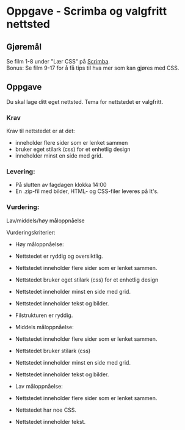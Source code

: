 # Oppgave - Scrimba og valgfritt nettsted

## Gjøremål
Se film 1-8 under "Lær CSS" på [Scrimba](https://scrimba.com/g/gkursiwebprogrammering).  
Bonus: Se film 9-17 for å få tips til hva mer som kan gjøres med CSS.

## Oppgave
Du skal lage ditt eget nettsted. Tema for nettstedet er valgfritt.

### Krav
Krav til nettstedet er at det:
- inneholder flere sider som er lenket sammen
- bruker eget stilark (css) for et enhetlig design
- inneholder minst en side med grid.

### Levering:
- På slutten av fagdagen klokka 14:00
- En .zip-fil med bilder, HTML- og CSS-filer leveres på It's.

### Vurdering:
Lav/middels/høy måloppnåelse

Vurderingskriterier:
 - Høy måloppnåelse:
  - Nettstedet er ryddig og oversiktlig.
  - Nettstedet inneholder flere sider som er lenket sammen.
  - Nettstedet bruker eget stilark (css) for et enhetlig design
  - Nettstedet inneholder minst en side med grid.
  - Nettstedet inneholder tekst og bilder.
  - Filstrukturen er ryddig.

 - Middels måloppnåelse:
  - Nettstedet inneholder flere sider som er lenket sammen.
  - Nettstedet bruker stilark (css)
  - Nettstedet inneholder minst en side med grid.
  - Nettstedet inneholder tekst og bilder.

 - Lav måloppnåelse:
  - Nettstedet inneholder flere sider som er lenket sammen.
  - Nettstedet har noe CSS.
  - Nettstedet inneholder tekst.




